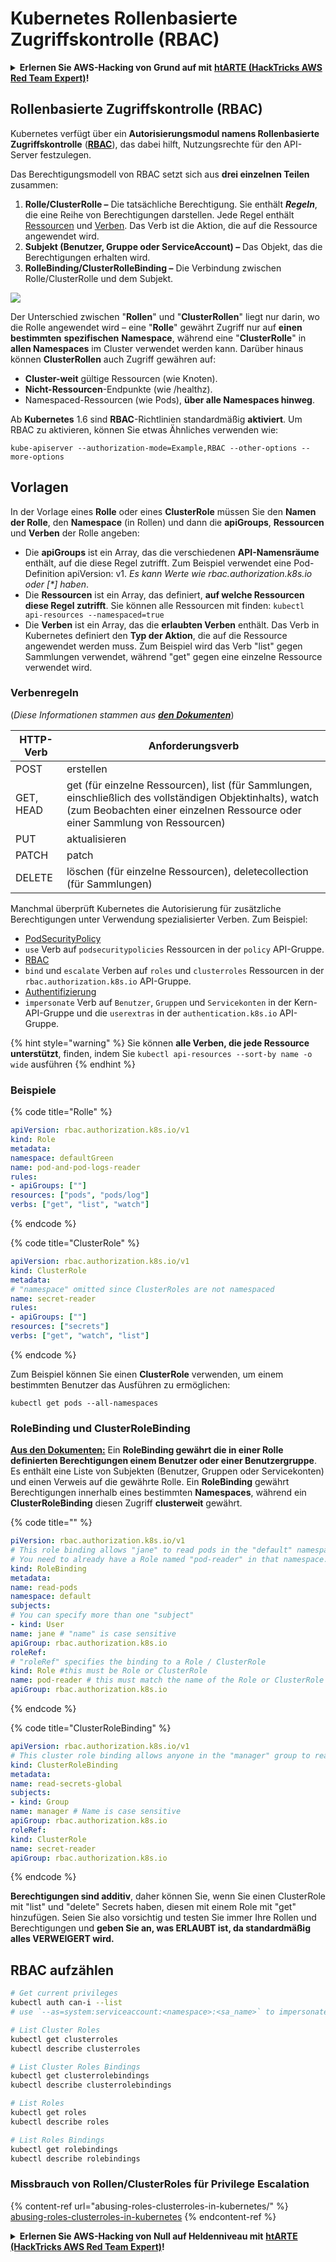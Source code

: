 # Kubernetes Rollenbasierte Zugriffskontrolle (RBAC)

<details>

<summary><strong>Erlernen Sie AWS-Hacking von Grund auf mit</strong> <a href="https://training.hacktricks.xyz/courses/arte"><strong>htARTE (HackTricks AWS Red Team Expert)</strong></a><strong>!</strong></summary>

Andere Möglichkeiten, HackTricks zu unterstützen:

* Wenn Sie Ihr **Unternehmen in HackTricks beworben sehen möchten** oder **HackTricks im PDF-Format herunterladen möchten**, überprüfen Sie die [**ABONNEMENTPLÄNE**](https://github.com/sponsors/carlospolop)!
* Holen Sie sich das [**offizielle PEASS & HackTricks-Merchandise**](https://peass.creator-spring.com)
* Entdecken Sie [**The PEASS Family**](https://opensea.io/collection/the-peass-family), unsere Sammlung exklusiver [**NFTs**](https://opensea.io/collection/the-peass-family)
* **Treten Sie der** 💬 [**Discord-Gruppe**](https://discord.gg/hRep4RUj7f) oder der [**Telegram-Gruppe**](https://t.me/peass) bei oder **folgen** Sie mir auf **Twitter** 🐦 [**@carlospolopm**](https://twitter.com/carlospolopm)**.**
* **Teilen Sie Ihre Hacking-Tricks, indem Sie PRs an die** [**HackTricks**](https://github.com/carlospolop/hacktricks) und [**HackTricks Cloud**](https://github.com/carlospolop/hacktricks-cloud) Github-Repositorys einreichen.

</details>

## Rollenbasierte Zugriffskontrolle (RBAC)

Kubernetes verfügt über ein **Autorisierungsmodul namens Rollenbasierte Zugriffskontrolle** ([**RBAC**](https://kubernetes.io/docs/reference/access-authn-authz/rbac/)), das dabei hilft, Nutzungsrechte für den API-Server festzulegen.

Das Berechtigungsmodell von RBAC setzt sich aus **drei einzelnen Teilen** zusammen:

1. **Rolle/ClusterRolle –** Die tatsächliche Berechtigung. Sie enthält _**Regeln**_, die eine Reihe von Berechtigungen darstellen. Jede Regel enthält [Ressourcen](https://kubernetes.io/docs/reference/kubectl/overview/#resource-types) und [Verben](https://kubernetes.io/docs/reference/access-authn-authz/authorization/#determine-the-request-verb). Das Verb ist die Aktion, die auf die Ressource angewendet wird.
2. **Subjekt (Benutzer, Gruppe oder ServiceAccount) –** Das Objekt, das die Berechtigungen erhalten wird.
3. **RolleBinding/ClusterRolleBinding –** Die Verbindung zwischen Rolle/ClusterRolle und dem Subjekt.

![](https://www.cyberark.com/wp-content/uploads/2018/12/rolebiding\_serviceaccount\_and\_role-1024x551.png)

Der Unterschied zwischen "**Rollen**" und "**ClusterRollen**" liegt nur darin, wo die Rolle angewendet wird – eine "**Rolle**" gewährt Zugriff nur auf **einen bestimmten** **spezifischen** **Namespace**, während eine "**ClusterRolle**" in **allen Namespaces** im Cluster verwendet werden kann. Darüber hinaus können **ClusterRollen** auch Zugriff gewähren auf:

* **Cluster-weit** gültige Ressourcen (wie Knoten).
* **Nicht-Ressourcen**-Endpunkte (wie /healthz).
* Namespaced-Ressourcen (wie Pods), **über alle Namespaces hinweg**.

Ab **Kubernetes** 1.6 sind **RBAC**-Richtlinien standardmäßig **aktiviert**. Um RBAC zu aktivieren, können Sie etwas Ähnliches verwenden wie:
```
kube-apiserver --authorization-mode=Example,RBAC --other-options --more-options
```
## Vorlagen

In der Vorlage eines **Rolle** oder eines **ClusterRole** müssen Sie den **Namen der Rolle**, den **Namespace** (in Rollen) und dann die **apiGroups**, **Ressourcen** und **Verben** der Rolle angeben:

* Die **apiGroups** ist ein Array, das die verschiedenen **API-Namensräume** enthält, auf die diese Regel zutrifft. Zum Beispiel verwendet eine Pod-Definition apiVersion: v1. _Es kann Werte wie rbac.authorization.k8s.io oder \[\*] haben_.
* Die **Ressourcen** ist ein Array, das definiert, **auf welche Ressourcen diese Regel zutrifft**. Sie können alle Ressourcen mit finden: `kubectl api-resources --namespaced=true`
* Die **Verben** ist ein Array, das die **erlaubten Verben** enthält. Das Verb in Kubernetes definiert den **Typ der Aktion**, die auf die Ressource angewendet werden muss. Zum Beispiel wird das Verb "list" gegen Sammlungen verwendet, während "get" gegen eine einzelne Ressource verwendet wird.

### Verbenregeln

(_Diese Informationen stammen aus_ [_**den Dokumenten**_](https://kubernetes.io/docs/reference/access-authn-authz/authorization/#determine-the-request-verb))

| HTTP-Verb | Anforderungsverb                                                                                                                                             |
| --------- | ------------------------------------------------------------------------------------------------------------------------------------------------------------- |
| POST      | erstellen                                                                                                                                                     |
| GET, HEAD | get (für einzelne Ressourcen), list (für Sammlungen, einschließlich des vollständigen Objektinhalts), watch (zum Beobachten einer einzelnen Ressource oder einer Sammlung von Ressourcen) |
| PUT       | aktualisieren                                                                                                                                                 |
| PATCH     | patch                                                                                                                                                         |
| DELETE    | löschen (für einzelne Ressourcen), deletecollection (für Sammlungen)                                                                                         |

Manchmal überprüft Kubernetes die Autorisierung für zusätzliche Berechtigungen unter Verwendung spezialisierter Verben. Zum Beispiel:

* [PodSecurityPolicy](https://kubernetes.io/docs/concepts/policy/pod-security-policy/)
* `use` Verb auf `podsecuritypolicies` Ressourcen in der `policy` API-Gruppe.
* [RBAC](https://kubernetes.io/docs/reference/access-authn-authz/rbac/#privilege-escalation-prevention-and-bootstrapping)
* `bind` und `escalate` Verben auf `roles` und `clusterroles` Ressourcen in der `rbac.authorization.k8s.io` API-Gruppe.
* [Authentifizierung](https://kubernetes.io/docs/reference/access-authn-authz/authentication/)
* `impersonate` Verb auf `Benutzer`, `Gruppen` und `Servicekonten` in der Kern-API-Gruppe und die `userextras` in der `authentication.k8s.io` API-Gruppe.

{% hint style="warning" %}
Sie können **alle Verben, die jede Ressource unterstützt**, finden, indem Sie `kubectl api-resources --sort-by name -o wide` ausführen
{% endhint %}

### Beispiele

{% code title="Rolle" %}
```yaml
apiVersion: rbac.authorization.k8s.io/v1
kind: Role
metadata:
namespace: defaultGreen
name: pod-and-pod-logs-reader
rules:
- apiGroups: [""]
resources: ["pods", "pods/log"]
verbs: ["get", "list", "watch"]
```
{% endcode %}

{% code title="ClusterRole" %}
```yaml
apiVersion: rbac.authorization.k8s.io/v1
kind: ClusterRole
metadata:
# "namespace" omitted since ClusterRoles are not namespaced
name: secret-reader
rules:
- apiGroups: [""]
resources: ["secrets"]
verbs: ["get", "watch", "list"]
```
{% endcode %}

Zum Beispiel können Sie einen **ClusterRole** verwenden, um einem bestimmten Benutzer das Ausführen zu ermöglichen:
```
kubectl get pods --all-namespaces
```
### **RoleBinding und ClusterRoleBinding**

**[Aus den Dokumenten:](https://kubernetes.io/docs/reference/access-authn-authz/rbac/#rolebinding-and-clusterrolebinding)** Ein **RoleBinding gewährt die in einer Rolle definierten Berechtigungen einem Benutzer oder einer Benutzergruppe**. Es enthält eine Liste von Subjekten (Benutzer, Gruppen oder Servicekonten) und einen Verweis auf die gewährte Rolle. Ein **RoleBinding** gewährt Berechtigungen innerhalb eines bestimmten **Namespaces**, während ein **ClusterRoleBinding** diesen Zugriff **clusterweit** gewährt.

{% code title="" %}
```yaml
piVersion: rbac.authorization.k8s.io/v1
# This role binding allows "jane" to read pods in the "default" namespace.
# You need to already have a Role named "pod-reader" in that namespace.
kind: RoleBinding
metadata:
name: read-pods
namespace: default
subjects:
# You can specify more than one "subject"
- kind: User
name: jane # "name" is case sensitive
apiGroup: rbac.authorization.k8s.io
roleRef:
# "roleRef" specifies the binding to a Role / ClusterRole
kind: Role #this must be Role or ClusterRole
name: pod-reader # this must match the name of the Role or ClusterRole you wish to bind to
apiGroup: rbac.authorization.k8s.io
```
{% endcode %}

{% code title="ClusterRoleBinding" %}
```yaml
apiVersion: rbac.authorization.k8s.io/v1
# This cluster role binding allows anyone in the "manager" group to read secrets in any namespace.
kind: ClusterRoleBinding
metadata:
name: read-secrets-global
subjects:
- kind: Group
name: manager # Name is case sensitive
apiGroup: rbac.authorization.k8s.io
roleRef:
kind: ClusterRole
name: secret-reader
apiGroup: rbac.authorization.k8s.io
```
{% endcode %}

**Berechtigungen sind additiv**, daher können Sie, wenn Sie einen ClusterRole mit "list" und "delete" Secrets haben, diesen mit einem Role mit "get" hinzufügen. Seien Sie also vorsichtig und testen Sie immer Ihre Rollen und Berechtigungen und **geben Sie an, was ERLAUBT ist, da standardmäßig alles VERWEIGERT wird.**

## **RBAC aufzählen**
```bash
# Get current privileges
kubectl auth can-i --list
# use `--as=system:serviceaccount:<namespace>:<sa_name>` to impersonate a service account

# List Cluster Roles
kubectl get clusterroles
kubectl describe clusterroles

# List Cluster Roles Bindings
kubectl get clusterrolebindings
kubectl describe clusterrolebindings

# List Roles
kubectl get roles
kubectl describe roles

# List Roles Bindings
kubectl get rolebindings
kubectl describe rolebindings
```
### Missbrauch von Rollen/ClusterRoles für Privilege Escalation

{% content-ref url="abusing-roles-clusterroles-in-kubernetes/" %}
[abusing-roles-clusterroles-in-kubernetes](abusing-roles-clusterroles-in-kubernetes/)
{% endcontent-ref %}

<details>

<summary><strong>Erlernen Sie AWS-Hacking von Null auf Heldenniveau mit</strong> <a href="https://training.hacktricks.xyz/courses/arte"><strong>htARTE (HackTricks AWS Red Team Expert)</strong></a><strong>!</strong></summary>

Andere Möglichkeiten, HackTricks zu unterstützen:

* Wenn Sie Ihr **Unternehmen in HackTricks beworben sehen möchten** oder **HackTricks im PDF-Format herunterladen möchten**, überprüfen Sie die [**ABONNEMENTPLÄNE**](https://github.com/sponsors/carlospolop)!
* Holen Sie sich das [**offizielle PEASS & HackTricks-Merch**](https://peass.creator-spring.com)
* Entdecken Sie [**The PEASS Family**](https://opensea.io/collection/the-peass-family), unsere Sammlung exklusiver [**NFTs**](https://opensea.io/collection/the-peass-family)
* **Treten Sie der** 💬 [**Discord-Gruppe**](https://discord.gg/hRep4RUj7f) oder der [**Telegram-Gruppe**](https://t.me/peass) bei oder **folgen** Sie mir auf **Twitter** 🐦 [**@carlospolopm**](https://twitter.com/carlospolopm)**.**
* **Teilen Sie Ihre Hacking-Tricks, indem Sie PRs an die** [**HackTricks**](https://github.com/carlospolop/hacktricks) und [**HackTricks Cloud**](https://github.com/carlospolop/hacktricks-cloud) GitHub-Repositories einreichen.

</details>
